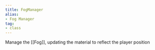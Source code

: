 ```yaml
---
title: FogManager
alias: 
- Fog Manager
tag: 
- class
---
```

Manage the [[Fog]], updating the material to reflect the player position
